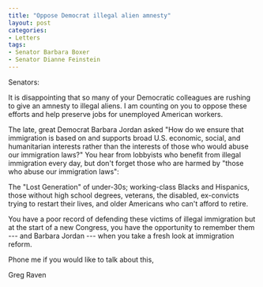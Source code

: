 ```yaml
---
title: "Oppose Democrat illegal alien amnesty"
layout: post
categories:
- Letters
tags:
- Senator Barbara Boxer
- Senator Dianne Feinstein
---
```


Senators:

It is disappointing that so many of your Democratic colleagues are rushing to give an amnesty to illegal aliens. I am counting on you to oppose these efforts and help preserve jobs for unemployed American workers.  
  
The late, great Democrat Barbara Jordan asked "How do we ensure that immigration is based on and supports broad U.S. economic, social, and humanitarian interests rather than the interests of those who would abuse our immigration laws?" You hear from lobbyists who benefit from illegal immigration every day, but don't forget those who are harmed by "those who abuse our immigration laws":

The "Lost Generation" of under-30s; working-class Blacks and Hispanics, those without high school degrees, veterans, the disabled, ex-convicts trying to restart their lives, and older Americans who can't afford to retire.

You have a poor record of defending these victims of illegal immigration but at the start of a new Congress, you have the opportunity to remember them --- and Barbara Jordan --- when you take a fresh look at immigration reform.

Phone me if you would like to talk about this,

Greg Raven